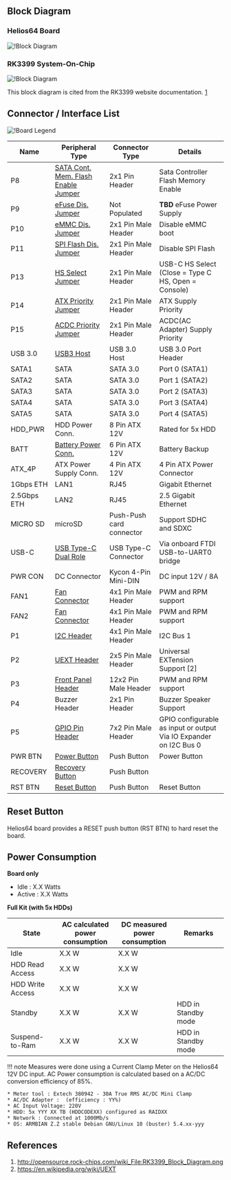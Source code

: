 ## Block Diagram

### Helios64 Board
![!Block Diagram](/helios64/img/hardware/helios64_block_diagram.png)

### RK3399 System-On-Chip
![!Block Diagram](/helios64/img/hardware/rk3399_block_diagram.png)

This block diagram is cited from the RK3399 website documentation. [1](http://opensource.rock-chips.com/wiki_File:RK3399_Block_Diagram.png)

## Connector / Interface List

![!Board Legend](/helios64/img/hardware/helios64_board_labeled.jpg)

| Name | Peripheral Type | Connector Type | Details |
|-----|---------------|--------------|-------|
| P8 | [SATA Cont. Mem. Flash Enable Jumper](/helios64/jumper/#sata-controller-flash-mux-p8) | 2x1 Pin Header | Sata Controller Flash Memory Enable |
| P9 | [eFuse Dis. Jumper](/helios64/jumper/#efuse-power-enable-p9) | Not Populated | **TBD** eFuse Power Supply |
| P10 | [eMMC Dis. Jumper](/helios64/jumper/#boot-mode-p10-p11) | 2x1 Pin Male Header | Disable eMMC boot |
| P11 | [SPI Flash Dis. Jumper](/helios64/jumper/#boot-mode-p10-p11) | 2x1 Pin Male Header | Disable SPI Flash |
| P13 | [HS Select Jumper](/helios64/jumper/#hs-select-p13) | 2x1 Pin Male Header | USB-C HS Select (Close = Type C HS, Open = Console) |
| P14 | [ATX Priority Jumper](/helios64/jumper/#power-supply-priority-jumper-p14-p15) | 2x1 Pin Male Header | ATX Supply Priority |
| P15 | [ACDC Priority Jumper](/helios64/jumper/#power-supply-priority-jumper-p14-p15) | 2x1 Pin Male Header | ACDC(AC Adapter) Supply Priority |
| USB 3.0 | [USB3 Host](/helios64/usb/#usb-on-helios64) | USB 3.0 Host | USB 3.0 Port Header  |
| SATA1 | SATA | SATA 3.0 | Port 0 (SATA1) |
| SATA2 | SATA | SATA 3.0 | Port 1 (SATA2) |
| SATA3 | SATA | SATA 3.0 | Port 2 (SATA3) |
| SATA4 | SATA | SATA 3.0 | Port 3 (SATA4) |
| SATA5 | SATA | SATA 3.0 | Port 4 (SATA5) |
| HDD_PWR | HDD Power Conn. | 8 Pin ATX 12V | Rated for 5x HDD |
| BATT | [Battery Power Conn.](/helios64/battery/#li-ion-battery) | 6 Pin ATX 12V | Battery Backup |
| ATX_4P | ATX Power Supply Conn. | 4 Pin ATX 12V | 4 Pin ATX Power Connector |
| 1Gbps ETH | LAN1 | RJ45 | Gigabit Ethernet |
| 2.5Gbps ETH | LAN2 | RJ45 | 2.5 Gigabit Ethernet |
| MICRO SD | microSD | Push-Push card connector | Support SDHC and SDXC |
| USB-C| [USB Type-C Dual Role](/helios64/usb/#usb-type-c-functionality-on-helios64) | USB Type-C Connector | Via onboard FTDI USB-to-UART0 bridge |
| PWR CON | DC Connector | Kycon 4-Pin Mini-DIN | DC input 12V / 8A |
| FAN1 | [Fan Connector](/helios64/fan/) | 4x1 Pin Male Header | PWM and RPM support |
| FAN2 | [Fan Connector](/helios64/fan/) | 4x1 Pin Male Header | PWM and RPM support |
| P1 | [I2C Header](/helios64/i2c/#i2c-at-p1-header) | 4x1 Pin Male Header | I2C Bus 1 |
| P2 | [UEXT Header](/helios64/uext/) | 2x5 Pin Male Header | Universal EXTension Support [2] |
| P3 | [Front Panel Header](/helios64/front-panel/) | 12x2 Pin Male Header | PWM and RPM support |
| P4 | Buzzer Header | 2x1 Pin Header | Buzzer Speaker Support |
| P5 | [GPIO Pin Header](/helios64/gpio/) | 7x2 Pin Male Header | GPIO configurable as input or output<br>Via IO Expander on I2C Bus 0 |
| PWR BTN | [Power Button](/helios64/button/#power-button) | Push Button | Power Button |
| RECOVERY | [Recovery Button](/helios64/button/#recovery-button) | Push Button |  |
| RST BTN | [Reset Button](/helios64/button/#reset-button) | Push Button | Reset Button |

## Reset Button

Helios64 board provides a RESET push button (RST BTN) to hard reset the board.

## Power Consumption

**Board only**

* Idle  : X.X Watts
* Active : X.X Watts

**Full Kit (with 5x HDDs)**

| State               | AC calculated<br>power consumption | DC measured<br>power consumption | Remarks             |
|---------------------|----------------------|----------------------|---------------------|
|  Idle               | X.X W               | X.X W               |                     |
|  HDD Read Access    | X.X W               | X.X W               |                     |
|  HDD Write Access   | X.X W               | X.X W               |                     |
|  Standby            | X.X W               | X.X W                | HDD in Standby mode |
|  Suspend-to-Ram     | X.X W               | X.X W                | HDD in Standby mode |

!!! note
    Measures were done using a Current Clamp Meter on the Helios64 12V DC input. AC Power consumption is calculated based on a AC/DC conversion efficiency of 85%.

    * Meter tool : Extech 380942 - 30A True RMS AC/DC Mini Clamp
    * AC/DC Adapter :  (efficiency : YY%)
    * AC Input Voltage: 220V
    * HDD: 5x YYY XX TB (HDDCODEXX) configured as RAIDXX
    * Network : Connected at 1000Mb/s
    * OS: ARMBIAN Z.Z stable Debian GNU/Linux 10 (buster) 5.4.xx-yyy   


## References
1. http://opensource.rock-chips.com/wiki_File:RK3399_Block_Diagram.png
2. https://en.wikipedia.org/wiki/UEXT
